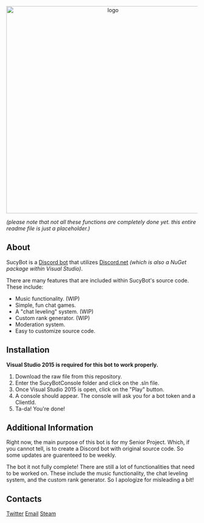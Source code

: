 <div align="center">
  <p>
    <a href="#!"><img src="https://i.imgur.com/nN2ucVn.png" width="546" alt="logo" /></a>
  </p>
</div>

*(please note that not all these functions are completely done yet. this entire readme file is just a placeholder.)*

## About
SucyBot is a [Discord bot](https://discordapp.com/developers/docs/intro) that utilizes [Discord.net](https://github.com/RogueException/Discord.Net) *(which is also a NuGet package within Visual Studio)*.

There are many features that are included within SucyBot's source code. These include:
- Music functionality. (WIP)
- Simple, fun chat games.
- A "chat leveling" system. (WIP)
- Custom rank generator. (WIP)
- Moderation system.
- Easy to customize source code.

## Installation
**Visual Studio 2015 is required for this bot to work properly.**
1. Download the raw file from this repository.
2. Enter the SucyBotConsole folder and click on the .sln file.
3. Once Visual Studio 2015 is open, click on the "Play" button.
4. A console should appear. The console will ask you for a bot token and a ClientId.
5. Ta-da! You're done!

## Additional Information
Right now, the main purpose of this bot is for my Senior Project. Which, if you cannot tell, is to create a Discord bot with original source code. So some updates are guarenteed to be weekly.

The bot it not fully complete! There are still a lot of functionalities that need to be worked on. These include the music functionality, the chat leveling system, and the custom rank generator. So I apologize for misleading a bit!

## Contacts
[Twitter](https://twitter.com/TeraArray)
[Email](mailto:teraarray@gmail.com)
[Steam](https://steamcommunity.com/TeraArray)
